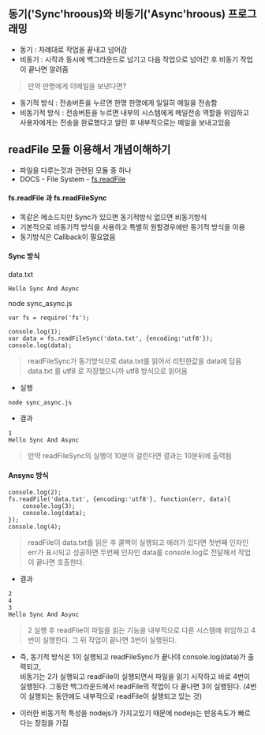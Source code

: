 ## 동기('Sync'hroous)와 비동기('Async'hroous) 프로그래밍
- 동기 : 차례대로 작업을 끝내고 넘어감
- 비동기 : 시작과 동시에 백그라운드로 넘기고 다음 작업으로 넘어간 후 비동기 작업이 끝나면 알려줌

> 만약 만명에게 이메일을 보낸다면?
- 동기적 방식 : 전송버튼을 누르면 한명 한명에게 일일히 메일을 전송함
- 비동기적 방식 : 전송버튼을 누르면 내부의 시스템에게 메일전송 역할을 위임하고 사용자에게는 전송을 완료했다고 알린 후 내부적으로는 메일을 보내고있음


## readFile 모듈 이용해서 개념이해하기
- 파일을 다루는것과 관련된 모듈 중 하나
- DOCS - File System - [fs.readFile](https://nodejs.org/dist/latest-v8.x/docs/api/fs.html#fs_fs_readfile_path_options_callback)

#### fs.readFile 과 fs.readFileSync
- 똑같은 메소드지만 Sync가 있으면 동기적방식 없으면 비동기방식
- 기본적으로 비동기적 방식을 사용하고 특별히 원할경우에만 동기적 방식을 이용
- 동기방식은 Callback이 필요없음

#### Sync 방식
data.txt
```
Hello Sync And Async
```
node sync_async.js
```
var fs = require('fs');

console.log(1);
var data = fs.readFileSync('data.txt', {encoding:'utf8'});
console.log(data);
```
> readFileSync가 동기방식으로 data.txt를 읽어서 리턴한값을 data에 담음<br/>data.txt 를 utf8 로 저장했으니까 utf8 방식으로 읽어옴
- 실행
```
node sync_async.js
```
- 결과
```
1
Hello Sync And Async
```
> 만약 readFileSync의 실행이 10분이 걸린다면 결과는 10분뒤에 출력됨

#### Ansync 방식
```
console.log(2);
fs.readFile('data.txt', {encoding:'utf8'}, function(err, data){
	console.log(3);
	console.log(data);
});
console.log(4);
```
> readFile이 data.txt를 읽은 후 콜백이 실행되고 에러가 있다면 첫번째 인자인 err가 표시되고 성공하면 두번째 인자인 data를 console.log로 전달해서 작업이 끝나면 호출한다.
- 결과
```
2
4
3
Hello Sync And Async
```
> 2 실행 후 readFlie이 파일을 읽는 기능을 내부적으로 다른 시스템에 위임하고 4번이 실행한다. 그 뒤 작업이 끝나면 3번이 실행된다.

- 즉, 동기적 방식은 1이 실행되고 readFileSync가 끝나야 console.log(data)가 출력되고,<br/>비동기는 2가 실행되고 readFile이 실행되면서 파일을 읽기 시작하고 바로 4번이 실행된다. 그동안 백그라운드에서 readFile의 작업이 다 끝나면 3이 실행된다. (4번이 실행되는 동안에도 내부적으로 readFile이 실행되고 있는 것)

- 이러한 비동기적 특성을 nodejs가 가지고있기 때문에 nodejs는 반응속도가 빠르다는 장점을 가짐
